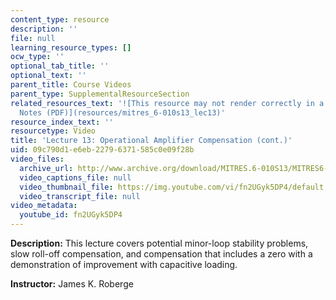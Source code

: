 ```yaml
---
content_type: resource
description: ''
file: null
learning_resource_types: []
ocw_type: ''
optional_tab_title: ''
optional_text: ''
parent_title: Course Videos
parent_type: SupplementalResourceSection
related_resources_text: '![This resource may not render correctly in a screen reader.](/images/inacessible.gif)[Lecture
  Notes (PDF)](resources/mitres_6-010s13_lec13)'
resource_index_text: ''
resourcetype: Video
title: 'Lecture 13: Operational Amplifier Compensation (cont.)'
uid: 09c790d1-e6eb-2279-6371-585c0e09f28b
video_files:
  archive_url: http://www.archive.org/download/MITRES.6-010S13/MITRES6-010S13_lec13_300k.mp4
  video_captions_file: null
  video_thumbnail_file: https://img.youtube.com/vi/fn2UGyk5DP4/default.jpg
  video_transcript_file: null
video_metadata:
  youtube_id: fn2UGyk5DP4
---
```


**Description:** This lecture covers potential minor-loop stability problems, slow roll-off compensation, and compensation that includes a zero with a demonstration of improvement with capacitive loading.

**Instructor:** James K. Roberge